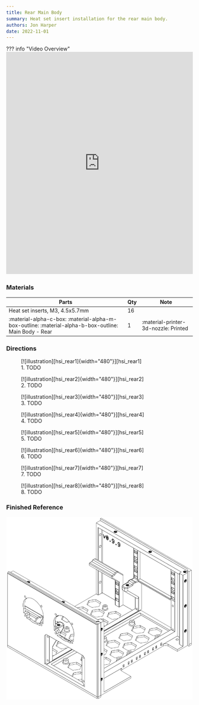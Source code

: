```yaml
---
title: Rear Main Body
summary: Heat set insert installation for the rear main body.
authors: Jon Harper
date: 2022-11-01
---
```


??? info "Video Overview"
    <iframe src="https://jon-harper.github.io/OmniBox/video/0.9.9/hsi_rear.mp4" frameborder="0" width="100%" height="600px" allowfullscreen></iframe>

### Materials

| Parts                             | Qty | Note                            |
|-----------------------------------|-----|---------------------------------|
| Heat set inserts, M3, 4.5x5.7mm   | 16  |                                 |
| :material-alpha-c-box: :material-alpha-m-box-outline: :material-alpha-b-box-outline: Main Body - Rear | 1   | :material-printer-3d-nozzle: Printed |

### Directions
                                                            
<figure markdown>
  [![illustration][hsi_rear1]{width="480"}][hsi_rear1]
  <figcaption>1. TODO</figcaption>
</figure>

<figure markdown>
  [![illustration][hsi_rear2]{width="480"}][hsi_rear2]
  <figcaption>2. TODO</figcaption>
</figure>

<figure markdown>
  [![illustration][hsi_rear3]{width="480"}][hsi_rear3]
  <figcaption>3. TODO</figcaption>
</figure>

<figure markdown>
  [![illustration][hsi_rear4]{width="480"}][hsi_rear4]
  <figcaption>4. TODO</figcaption>
</figure>

<figure markdown>
  [![illustration][hsi_rear5]{width="480"}][hsi_rear5]
  <figcaption>5. TODO</figcaption>
</figure>

<figure markdown>
  [![illustration][hsi_rear6]{width="480"}][hsi_rear6]
  <figcaption>6. TODO</figcaption>
</figure>

<figure markdown>
  [![illustration][hsi_rear7]{width="480"}][hsi_rear7]
  <figcaption>7. TODO</figcaption>
</figure>

<figure markdown>
  [![illustration][hsi_rear8]{width="480"}][hsi_rear8]
  <figcaption>8. TODO</figcaption>
</figure>

### Finished Reference

[![illustration][hsi_rear_final]][hsi_rear_final]

[hsi_rear1]: ../img/assembly/hsi/rear/rear_hsi1.png
[hsi_rear2]: ../img/assembly/hsi/rear/rear_hsi2.png
[hsi_rear3]: ../img/assembly/hsi/rear/rear_hsi3.png
[hsi_rear4]: ../img/assembly/hsi/rear/rear_hsi4.png
[hsi_rear5]: ../img/assembly/hsi/rear/rear_hsi5.png
[hsi_rear6]: ../img/assembly/hsi/rear/rear_hsi6.png
[hsi_rear7]: ../img/assembly/hsi/rear/rear_hsi7.png
[hsi_rear8]: ../img/assembly/hsi/rear/rear_hsi8.png
[hsi_rear_final]: ../img/assembly/hsi/rear/rear_hsi_final.png